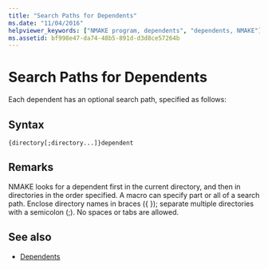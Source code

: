 ```yaml
---
title: "Search Paths for Dependents"
ms.date: "11/04/2016"
helpviewer_keywords: ["NMAKE program, dependents", "dependents, NMAKE"]
ms.assetid: bf998e47-da74-48b5-891d-d3d8ce57264b
---
```

# Search Paths for Dependents

Each dependent has an optional search path, specified as follows:

## Syntax

```
{directory[;directory...]}dependent
```

## Remarks

NMAKE looks for a dependent first in the current directory, and then in directories in the order specified. A macro can specify part or all of a search path. Enclose directory names in braces ({ }); separate multiple directories with a semicolon (;). No spaces or tabs are allowed.

## See also

- [Dependents](../build/dependents.md)
